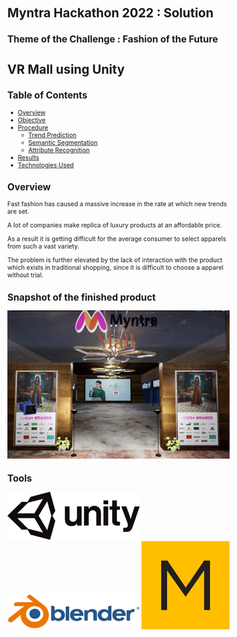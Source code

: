 # Myntra Hackathon 2022 : Solution

## Theme of the Challenge : Fashion of the Future

# VR Mall using Unity
## Table of Contents
- [Overview](#Overview)
- [Objective](#Objective)
- [Procedure](#Procedure)
     *  [Trend Prediction](#Trend-Prediction)
     *  [Semantic Segmentation](#Semantic-Segmentation)
     *  [Attribute Recognition](#Attribute-Recognition)
- [Results](#Results)
- [Technologies Used](#Technologies-Used)

## Overview
Fast fashion has caused a massive increase in the rate at which new trends are set.

A lot of companies make replica of luxury products at an affordable price. 

As a result it is getting difficult for the average consumer to select apparels from such a vast variety. 

The problem is further elevated by the lack of interaction with the product which exists in traditional shopping, since it is difficult to choose a apparel without trial.

## Snapshot of the finished product
<a href="https://github.com/Kedar-V/VR-Mall-using-Unity/blob/main/VRMallPPT.pdf" class="image fit" ><img src="https://github.com/Kedar-V/VR-Mall-using-Unity/blob/main/img_vr/entrance.png" alt=""></a>

## Tools

<img src="https://github.com/Kedar-V/VR-Mall-using-Unity/blob/main/img_vr/Unity.png" width="300"/>
<img src="https://github.com/Kedar-V/VR-Mall-using-Unity/blob/main/img_vr/Blender.png" width="300"/>
<img src="https://github.com/Kedar-V/VR-Mall-using-Unity/blob/main/img_vr/marvelous-designer-logo.png" width="200"/>
